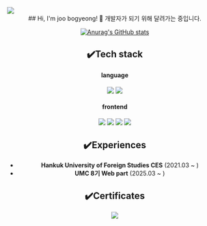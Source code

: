 <img src="https://capsule-render.vercel.app/api?type=waving&color=BDBDC8&height=150&section=header" />
<center>
<!--title-->
## Hi, I'm joo bogyeong!
🤚 개발자가 되기 위해 달려가는 중입니다.

[![Anurag's GitHub stats](https://github-readme-stats.vercel.app/api?username=joobogyeong)](https://github.com/anuraghazra/github-readme-stats)
<!--content-->
## ✔️Tech stack
#### language
<img src="https://img.shields.io/badge/python-3776AB?style=for-the-badge&logo=python&logoColor=white"> <img src="https://img.shields.io/badge/c-A8B9CC?style=for-the-badge&logo=c&logoColor=white">   

#### frontend
<img src="https://img.shields.io/badge/html5-E34F26?style=for-the-badge&logo=html5&logoColor=white"> <img src="https://img.shields.io/badge/css3-1572B6?style=for-the-badge&logo=css3&logoColor=white"> <img src="https://img.shields.io/badge/javascript-F7DF1E?style=for-the-badge&logo=javascript&logoColor=white"> <img src="https://img.shields.io/badge/typescript-3178C6?style=for-the-badge&logo=typescript&logoColor=white"/>

<!--<img src="https://img.shields.io/badge/공식_명칭-공식_색상_코드?style=for-the-badge&logo=공식_명칭&logoColor=white"/>-->

## ✔️Experiences
* **Hankuk University of Foreign Studies CES** (2021.03 ~ )
* **UMC 8기 Web part** (2025.03 ~ )
## ✔️Certificates
<center/>
<img src="https://capsule-render.vercel.app/api?type=waving&color=BDBDC8&height=150&section=footer" />
